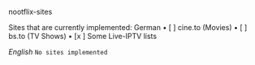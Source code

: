 
nootflix-sites

Sites that are currently implemented:
German
• [ ] cine.to (Movies)
• [ ] bs.to (TV Shows)
• [x ] Some Live-IPTV lists

_English_  ``` No sites implemented ```